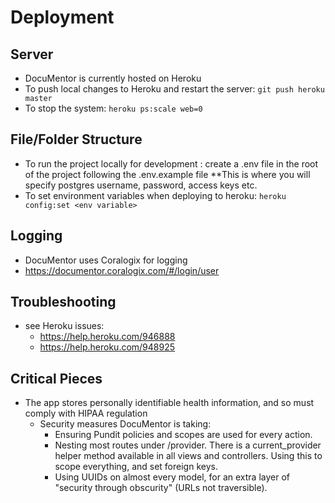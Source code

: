 # Deployment

## Server 
* DocuMentor is currently hosted on Heroku
* To push local changes to Heroku and restart the server: `git push heroku master`
* To stop the system: `heroku ps:scale web=0`

## File/Folder Structure
* To run the project locally for development : create a .env file in the root of the project following the .env.example file
  **This is where you will specify postgres username, password, access keys etc.
* To set environment variables when deploying to heroku: `heroku config:set <env variable>`

## Logging
* DocuMentor uses Coralogix for logging
* https://documentor.coralogix.com/#/login/user

## Troubleshooting
* see Heroku issues:
  *  https://help.heroku.com/946888
  *  https://help.heroku.com/948925

## Critical Pieces
* The app stores personally identifiable health information, and so must comply with HIPAA regulation
  * Security measures DocuMentor is taking:
      * Ensuring Pundit policies and scopes are used for every action.
      * Nesting most routes under /provider. There is a current_provider helper method available in all views and controllers. Using this to scope                 everything, and set foreign keys.
      * Using UUIDs on almost every model, for an extra layer of "security through obscurity" (URLs not traversible).




